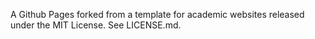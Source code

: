 A Github Pages forked from a template for academic websites released under the MIT License. See LICENSE.md.
